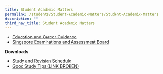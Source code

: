 ```yaml
---
title: Student Academic Matters
permalink: /students/Student-Academic-Matters/Student-Academic-Matters
description: ""
third_nav_title: Student Academic Matters
---
```

*   [Education and Career Guidance](/students/education-and-career-guidance/)
* <a href="https://www.seab.gov.sg/" target = "_blank" >Singapore Examinations and Assessment Board</a>

**Downloads**

*   [Study and Revision Schedule](/files/Study-and-Revision-Schedule-Upper-Sec-combined.pdf)
*   [Good Study Tips (LINK BROKEN)](https://dl.dropboxusercontent.com/u/1117776/Host%20for%20SGS/Developing%20good%20study%20habits.pdf)